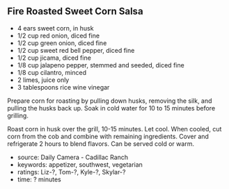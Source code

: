 Fire Roasted Sweet Corn Salsa
-----------------------------

- 4 ears sweet corn, in husk
- 1/2 cup red onion, diced fine
- 1/2 cup green onion, diced fine
- 1/2 cup sweet red bell pepper, diced fine
- 1/2 cup jicama, diced fine
- 1/8 cup jalapeno pepper, stemmed and seeded, diced fine
- 1/8 cup cilantro, minced
- 2 limes, juice only
- 3 tablespoons rice wine vinegar

Prepare corn for roasting by pulling down husks, removing the silk,
and pulling the husks back up.  Soak in cold water for 10 to 15
minutes before grilling.

Roast corn in husk over the grill, 10-15 minutes. Let cool. When
cooled, cut corn from the cob and combine with remaining
ingredients. Cover and refrigerate 2 hours to blend flavors. Can be
served cold or warm.

- source: Daily Camera - Cadillac Ranch
- keywords: appetizer, southwest, vegetarian
- ratings: Liz-?, Tom-?, Kyle-?, Skylar-?
- time: ? minutes
